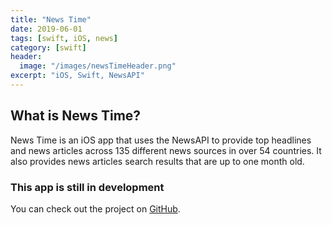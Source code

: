 ```yaml
---
title: "News Time"
date: 2019-06-01
tags: [swift, iOS, news]
category: [swift]
header:
  image: "/images/newsTimeHeader.png"
excerpt: "iOS, Swift, NewsAPI"
---
```

## What is News Time?
News Time is an iOS app that uses the NewsAPI to provide top headlines and news articles across 135 different news sources in over 54 countries. It also provides news articles search results that are up to one month old.

### This app is still in development

You can check out the project on [GitHub](https://github.com/nbolar/news-time).
